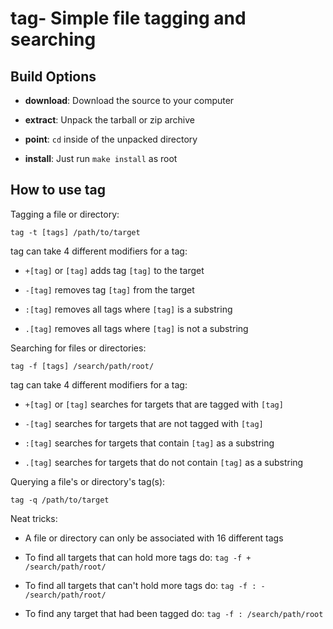 tag- Simple file tagging and searching
================================

Build Options
--------------

* **download**: Download the source to your computer

* **extract**: Unpack the tarball or zip archive

* **point**: `cd` inside of the unpacked directory

* **install**: Just run `make install` as root

How to use tag
-----------------------------

Tagging a file or directory:

`tag -t [tags] /path/to/target`

tag can take 4 different modifiers for a tag:

* `+[tag]` or `[tag]` adds tag `[tag]` to the target
    
* `-[tag]` removes tag `[tag]` from the target
    
* `:[tag]` removes all tags where `[tag]` is a substring 
    
* `.[tag]` removes all tags where `[tag]` is not a substring
    
Searching for files or directories:

`tag -f [tags] /search/path/root/`

tag can take 4 different modifiers for a tag:

* `+[tag]` or `[tag]` searches for targets that are tagged with `[tag]`
    
* `-[tag]` searches for targets that are not tagged with `[tag]`
    
* `:[tag]` searches for targets that contain `[tag]` as a substring
    
* `.[tag]` searches for targets that do not contain `[tag]` as a substring
    
Querying a file's or directory's tag(s):

`tag -q /path/to/target`

Neat tricks:

* A file or directory can only be associated with 16 different tags

* To find all targets that can hold more tags do: `tag -f + /search/path/root/`

* To find all targets that can't hold more tags do: `tag -f : - /search/path/root/`

* To find any target that had been tagged do: `tag -f : /search/path/root`


